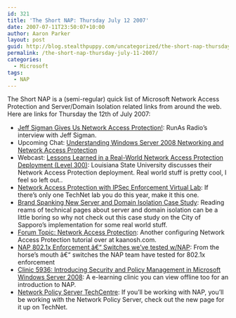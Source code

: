 ```yaml
---
id: 321
title: 'The Short NAP: Thursday July 12 2007'
date: 2007-07-11T23:50:07+10:00
author: Aaron Parker
layout: post
guid: http://blog.stealthpuppy.com/uncategorized/the-short-nap-thursday-july-11-2007
permalink: /the-short-nap-thursday-july-11-2007/
categories:
  - Microsoft
tags:
  - NAP
---
```

The Short NAP is a (semi-regular) quick list of Microsoft Network Access Protection and Server/Domain Isolation related links from around the web. Here are links for Thursday the 12th of July 2007:

  * [Jeff Sigman Gives Us Network Access Protection!](http://www.runasradio.com/default.aspx?showNum=13): RunAs Radio&#8217;s interview with Jeff Sigman.
  * Upcoming Chat: [Understanding Windows Server 2008 Networking and Network Access Protection](http://www.microsoft.com/communities/chats/vcs/07_0716_TN_WS08.ics)
  * Webcast: [Lessons Learned in a Real-World Network Access Protection Deployment (Level 300)](http://msevents.microsoft.com/CUI/EventDetail.aspx?EventID=1032344626&Culture=en-US): Louisiana State University discusses their Network Access Protection deployment. Real world stuff is pretty cool, I feel so left out..
  * [Network Access Protection with IPSec Enforcement Virtual Lab](http://msevents.microsoft.com/CUI/WebCastEventDetails.aspx?EventID=1032345136&EventCategory=3&culture=en-US&CountryCode=US): If there&#8217;s only one TechNet lab you do this year, make it this one.
  * [Brand Spanking New Server and Domain Isolation Case Study](http://blogs.technet.com/ianhamer/archive/2007/06/18/brand-spanking-new-server-and-domain-isolation-case-study.aspx): Reading reams of technical pages about server and domain isolation can be a little boring so why not check out this case study on the City of Sapporo&#8217;s implementation for some real world stuff.
  * [Forum Topic: Network Access Protection](http://www.kaanosh.com/websites/forum/forum_posts.asp?TID=97&PID=284): Another configuring Network Access Protection tutorial over at kaanosh.com.
  * [NAP 802.1x Enforcement â€“ Switches we&#8217;ve tested w/NAP](http://blogs.technet.com/nap/archive/2007/07/10/nap-802-1x-enforcement-switches-we-ve-tested-w-nap.aspx): From the horse&#8217;s mouth â€“ switches the NAP team have tested for 802.1x enforcement
  * [Clinic 5936: Introducing Security and Policy Management in Microsoft Windows Server 2008](https://www.microsoftelearning.com/eLearning/courseDetail.aspx?courseId=76472): A e-learning clinic you can view offline too for an introduction to NAP.
  * [Network Policy Server TechCentre](http://www.microsoft.com/technet/network/nps/default.mspx): If you&#8217;ll be working with NAP, you&#8217;ll be working with the Network Policy Server, check out the new page for it up on TechNet.